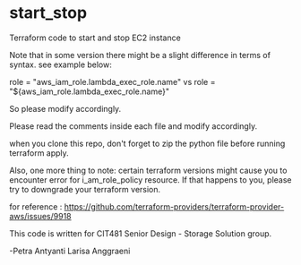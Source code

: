 # start_stop
Terraform code to start and stop EC2 instance

Note that in some version there might be a slight difference in terms of syntax.
see example below:


role = "aws_iam_role.lambda_exec_role.name" vs role = "${aws_iam_role.lambda_exec_role.name}"

So please modify accordingly.

Please read the comments inside each file and modify accordingly.

when you clone this repo, don't forget to zip the python file before running terraform apply.

Also, one more thing to note: certain terraform versions might cause you to encounter error for i_am_role_policy resource. If that happens to you, please try to downgrade your terraform version.

for reference : https://github.com/terraform-providers/terraform-provider-aws/issues/9918

This code is written for CIT481 Senior Design - Storage Solution group.

-Petra Antyanti Larisa Anggraeni
